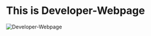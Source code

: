 # This is Developer-Webpage 
![Developer-Webpage](https://github.com/drkhasnain/developers-webpage/assets/152070073/b9bbbca0-f875-4d50-b50a-584191411b6d)

